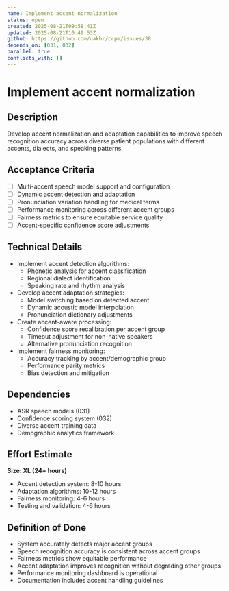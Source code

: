 ```yaml
---
name: Implement accent normalization
status: open
created: 2025-08-21T09:58:41Z
updated: 2025-08-21T10:49:53Z
github: https://github.com/uakbr/ccpm/issues/38
depends_on: [031, 032]
parallel: true
conflicts_with: []
---
```


# Implement accent normalization

## Description
Develop accent normalization and adaptation capabilities to improve speech recognition accuracy across diverse patient populations with different accents, dialects, and speaking patterns.

## Acceptance Criteria
- [ ] Multi-accent speech model support and configuration
- [ ] Dynamic accent detection and adaptation
- [ ] Pronunciation variation handling for medical terms
- [ ] Performance monitoring across different accent groups
- [ ] Fairness metrics to ensure equitable service quality
- [ ] Accent-specific confidence score adjustments

## Technical Details
- Implement accent detection algorithms:
  - Phonetic analysis for accent classification
  - Regional dialect identification
  - Speaking rate and rhythm analysis
- Develop accent adaptation strategies:
  - Model switching based on detected accent
  - Dynamic acoustic model interpolation
  - Pronunciation dictionary adjustments
- Create accent-aware processing:
  - Confidence score recalibration per accent group
  - Timeout adjustment for non-native speakers
  - Alternative pronunciation recognition
- Implement fairness monitoring:
  - Accuracy tracking by accent/demographic group
  - Performance parity metrics
  - Bias detection and mitigation

## Dependencies
- ASR speech models (031)
- Confidence scoring system (032)
- Diverse accent training data
- Demographic analytics framework

## Effort Estimate
**Size: XL (24+ hours)**
- Accent detection system: 8-10 hours
- Adaptation algorithms: 10-12 hours
- Fairness monitoring: 4-6 hours
- Testing and validation: 4-6 hours

## Definition of Done
- System accurately detects major accent groups
- Speech recognition accuracy is consistent across accent groups
- Fairness metrics show equitable performance
- Accent adaptation improves recognition without degrading other groups
- Performance monitoring dashboard is operational
- Documentation includes accent handling guidelines
